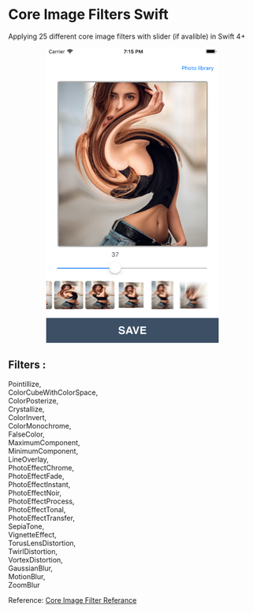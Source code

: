 # Core Image Filters Swift
Applying 25 different core image filters with slider (if avalible) in Swift 4+
<br>
<div align="center">
<img src="https://github.com/Coder-ACJHP/CoreImageFilters/blob/master/Screen-Shot.png" width="350" height="600">
</div>

## Filters :
Pointillize, <br>
ColorCubeWithColorSpace, <br>
ColorPosterize, <br>
Crystallize, <br>
ColorInvert, <br>
ColorMonochrome,<br>
FalseColor, <br>
MaximumComponent, <br>
MinimumComponent, <br>
LineOverlay, <br>
PhotoEffectChrome, <br>
PhotoEffectFade, <br>
PhotoEffectInstant, <br>
PhotoEffectNoir, <br>
PhotoEffectProcess, <br>
PhotoEffectTonal, <br>
PhotoEffectTransfer,<br>
SepiaTone, <br>
VignetteEffect, <br>
TorusLensDistortion, <br>
TwirlDistortion, <br>
VortexDistortion,<br>
GaussianBlur, <br>
MotionBlur, <br>
ZoomBlur <br>

Reference: <a href="https://developer.apple.com/library/archive/documentation/GraphicsImaging/Reference/CoreImageFilterReference/index.html">Core Image Filter Referance</a>
